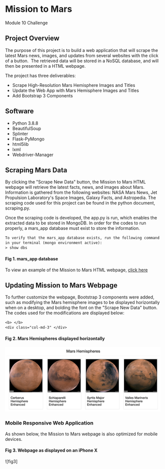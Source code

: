 # Mission to Mars
Module 10 Challenge

## Project Overview
The purpose of this project is to build a web application that will scrape the latest Mars news, images, and updates from several websites with the click of a button.  The retrieved data will be stored in a NoSQL database, and will then be presented in a HTML webpage.

The project has three deliverables:
- Scrape High-Resolution Mars Hemisphere Images and Titles
- Update the Web App with Mars Hemisphere Images and Titles
- Add Bootstrap 3 Components

## Software
- Python 3.8.8
- BeautifulSoup
- Splinter
- Flask-PyMongo
- html5lib
- lxml
- Webdriver-Manager

## Scraping Mars Data
By clicking the "Scrape New Data" button, the Mission to Mars HTML webpage will retrieve the latest facts, news, and images about Mars.  Information is gathered from the following websites: NASA Mars News, Jet Propulsion Laboratory's Space Images, Galaxy Facts, and Astropedia. The scraping code used for this project can be found in the python document, scraping.py.

Once the scraping code is developed, the app.py is run, which enables the extracted data to be stored in MongoDB.  In order for the codes to run properly, a mars_app database must exist to store the information.  

```
To verify that the mars_app database exists, run the following command in your terminal (mongo environment active):
> show dbs
```
#### Fig 1. mars_app database


To view an example of the Mission to Mars HTML webpage, [click here](https://github.com/retroxsky06/Mission-to-Mars/blob/main/Mars_site.png)



## Updating Mission to Mars Webpage
To further customize the webpage, Bootstrap 3 components were added, such as modifying the Mars hemisphere images to be displayed horizontally when on a desktop, and bolding the font on the "Scrape New Data" button.  The codes used for the modifications are displayed below: 
```
<b> </b>
<div class="col-md-3" </div>
```
#### Fig 2. Mars Hemispheres displayed horizontally
![fig2](https://github.com/retroxsky06/Mission-to-Mars/blob/main/Mars_hemispheres.png)

### Mobile Responsive Web Application
As shown below, the Mission to Mars webpage is also optimized for mobile devices.


#### Fig 3. Webpage as displayed on an iPhone X
![fig3]





